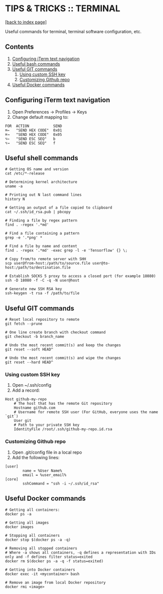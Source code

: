 # TIPS & TRICKS :: TERMINAL
[[back to index page]](index.md)

Useful commands for terminal, terminal software configuration, etc.

## Contents
1. [Configuring iTerm text navigation](#configuring-iterm-text-navigation)
2. [Useful bash commands](#useful-shell-commands)
3. [Useful GIT commands](#useful-git-commands)
   1. [Using custom SSH key](#using-custom-ssh-key)
   2. [Customizing Github repo](#customizing-github-repo)
4. [Useful Docker commands](#useful-docker-commands)

## Configuring iTerm text navigation
1. Open Preferences -> Profiles -> Keys
2. Change default mapping to:
```shell
FOR  ACTION           SEND
⌘←   "SEND HEX CODE"  0x01 
⌘→   "SEND HEX CODE"  0x05
⌥←   "SEND ESC SEQ"   b
⌥→   "SEND ESC SEQ"   f
```

## Useful shell commands
```shell
# Getting OS name and version
cat /etc/*-release

# Determining kernel architecture
uname -a

# Printing out N last command lines
history N

# Getting an output of a file copied to clipboard
cat ~/.ssh/id_rsa.pub | pbcopy

# Finding a file by regex pattern
find . -regex '.*md'

# Find a file containing a pattern
grep -e '.*png' *

# Find a file by name and content
find . -regex '.*md' -exec grep -l -e 'Tensorflow' {} \;

# Copy from/to remote server with SHH
scp user@from-host:/path/to/source.file user@to-host:/path/to/destination.file

# Establish SOCKS 5 proxy to access a closed port (for example 18080)
ssh -D 18080 -f -C -q -N user@host

# Generate new SSH RSA key
ssh-keygen -t rsa -f /path/to/file
```

## Useful GIT commands
```shell
# Reset local repository to remote
git fetch --prune

# One line create branch with checkout command
git checkout -b branch_name

# Undo the most recent commit(s) and keep the changes
git reset --soft HEAD^

# Undo the most recent commit(s) and wipe the changes
git reset --hard HEAD^
```

### Using custom SSH key
1. Open ~/.ssh/config
2. Add a record:
```shell
Host github-my-repo
    # The host that has the remote Git repository
    Hostname github.com
    # Username for remote SSH user (For GitHub, everyone uses the name `git`)
    User git
    # Path to your private SSH key
    IdentityFile /root/.ssh/github-my-repo.id.rsa
```

### Customizing Github repo
1. Open .git/config file in a local repo
2. Add the following lines:
```
[user]
        name = %User Name%
        email = %user_email%
[core]
        sshCommand = "ssh -i ~/.ssh/id_rsa"
```

## Useful Docker commands
```shell
# Getting all containers:
docker ps -a

# Getting all images
docker images

# Stopping all containers
docker stop $(docker ps -a -q)

# Removing all stopped containers
# Where -a shows all containers, -q defines a representation with IDs only and -f defines filter status=exited
docker rm $(docker ps -a -q -f status=exited)

# Getting into Docker containers
docker exec -it <mycontainer> bash

# Remove an image from local Docker repository
docker rmi <image>
```